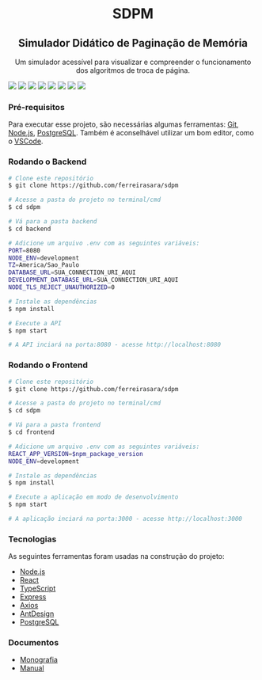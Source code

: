 <h1 align="center">SDPM</h1>
<h2 align="center">Simulador Didático de Paginação de Memória</h1>
<p align="center">Um simulador acessível para visualizar e compreender o funcionamento dos algoritmos de troca de página.</p>


<img src="https://img.shields.io/github/license/ferreirasara/sdpm" /> <img src="https://img.shields.io/github/issues/ferreirasara/sdpm" /> <img src="https://img.shields.io/github/forks/ferreirasara/sdpm" /> <img src="https://img.shields.io/github/stars/ferreirasara/sdpm" /> <img src="https://img.shields.io/github/last-commit/ferreirasara/sdpm" /> <img src="https://img.shields.io/github/repo-size/ferreirasara/sdpm" /> <img src="https://img.shields.io/github/commit-activity/m/ferreirasara/sdpm" /> <img src="https://img.shields.io/github/languages/top/ferreirasara/sdpm" />


### Pré-requisitos

Para executar esse projeto, são necessárias algumas ferramentas: [Git](https://git-scm.com), [Node.js](https://nodejs.org/en/), [PostgreSQL](https://www.postgresql.org/). Também é aconselhável utilizar um bom editor, como o [VSCode](https://code.visualstudio.com/).

### Rodando o Backend

```bash
# Clone este repositório
$ git clone https://github.com/ferreirasara/sdpm

# Acesse a pasta do projeto no terminal/cmd
$ cd sdpm

# Vá para a pasta backend
$ cd backend

# Adicione um arquivo .env com as seguintes variáveis:
PORT=8080
NODE_ENV=development
TZ=America/Sao_Paulo
DATABASE_URL=SUA_CONNECTION_URI_AQUI
DEVELOPMENT_DATABASE_URL=SUA_CONNECTION_URI_AQUI
NODE_TLS_REJECT_UNAUTHORIZED=0

# Instale as dependências
$ npm install

# Execute a API
$ npm start

# A API inciará na porta:8080 - acesse http://localhost:8080
```

### Rodando o Frontend

```bash
# Clone este repositório
$ git clone https://github.com/ferreirasara/sdpm

# Acesse a pasta do projeto no terminal/cmd
$ cd sdpm

# Vá para a pasta frontend
$ cd frontend

# Adicione um arquivo .env com as seguintes variáveis:
REACT_APP_VERSION=$npm_package_version
NODE_ENV=development

# Instale as dependências
$ npm install

# Execute a aplicação em modo de desenvolvimento
$ npm start

# A aplicação inciará na porta:3000 - acesse http://localhost:3000
```

### Tecnologias

As seguintes ferramentas foram usadas na construção do projeto:

- [Node.js](https://nodejs.org/en/)
- [React](https://pt-br.reactjs.org/)
- [TypeScript](https://www.typescriptlang.org/)
- [Express](https://expressjs.com/pt-br/)
- [Axios](https://www.npmjs.com/package/axios)
- [AntDesign](https://ant.design/)
- [PostgreSQL](https://www.postgresql.org/)

### Documentos

- [Monografia](https://drive.google.com/file/d/1d77sW2v3VlDeZe06RZ3VUL_qk2BhJ-On/view?usp=sharing)
- [Manual](https://drive.google.com/file/d/1VZCWvZ_j1yHgLe7noBnWz9Cujss5iaZm/view?usp=sharing)
